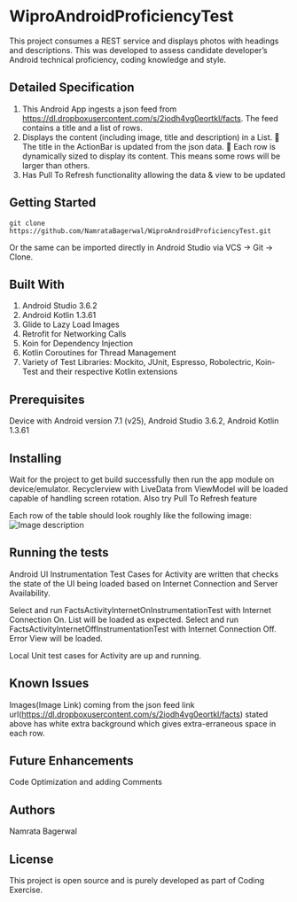 # WiproAndroidProficiencyTest
This project consumes a REST service and displays photos with headings and descriptions. This was developed to assess candidate developer’s Android technical proficiency, coding knowledge and
style.

## Detailed Specification

1. This Android App ingests a json feed from https://dl.dropboxusercontent.com/s/2iodh4vg0eortkl/facts. The feed contains a title and a list of rows.
2. Displays the content (including image, title and description) in a List.
 The title in the ActionBar is updated from the json data.
 Each row is dynamically sized to display its content. This means some rows will be larger than others.
3. Has Pull To Refresh functionality allowing the data & view to be updated


## Getting Started

```
git clone https://github.com/NamrataBagerwal/WiproAndroidProficiencyTest.git
```

Or the same can be imported directly in Android Studio via VCS -> Git -> Clone.

## Built With
1. Android Studio 3.6.2
1. Android Kotlin 1.3.61
2. Glide to Lazy Load Images
3. Retrofit for Networking Calls
4. Koin for Dependency Injection
5. Kotlin Coroutines for Thread Management
6. Variety of Test Libraries: Mockito, JUnit, Espresso, Robolectric, Koin-Test and their respective Kotlin extensions

## Prerequisites
Device with Android version 7.1 (v25), Android Studio 3.6.2, Android Kotlin 1.3.61

## Installing
Wait for the project to get build successfully then run the app module on device/emulator. 
Recyclerview with LiveData from ViewModel will be loaded capable of handling screen rotation.
Also try Pull To Refresh feature

Each row of the table should look roughly like the following image:
![Image description](link-to-image)

## Running the tests

Android UI Instrumentation Test Cases for Activity are written that checks the state of the UI being loaded based on Internet Connection and Server Availability.

Select and run FactsActivityInternetOnInstrumentationTest with Internet Connection On. List will be loaded as expected.
Select and run FactsActivityInternetOffInstrumentationTest with Internet Connection Off. Error View will be loaded.

Local Unit test cases for Activity are up and running.
## Known Issues

Images(Image Link) coming from the json feed link url(https://dl.dropboxusercontent.com/s/2iodh4vg0eortkl/facts) stated above has white extra background which gives extra-erraneous space in each row.

## Future Enhancements

Code Optimization and adding Comments


## Authors
Namrata Bagerwal

## License
This project is open source and is purely developed as part of Coding Exercise.
